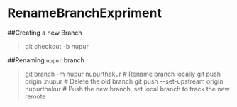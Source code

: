 # RenameBranchExpriment

##Creating a new Branch
>git checkout -b nupur

##Renaming `nupur` branch
>git branch -m nupur nupurthakur         # Rename branch locally
>git push origin :nupur                 # Delete the old branch
>git push --set-upstream origin nupurthakur   # Push the new branch, set local branch to track the new remote

